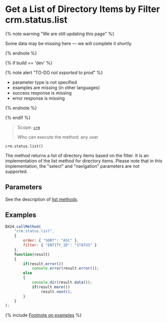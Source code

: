 # Get a List of Directory Items by Filter crm.status.list

{% note warning "We are still updating this page" %}

Some data may be missing here — we will complete it shortly.

{% endnote %}

{% if build == 'dev' %}

{% note alert "TO-DO _not exported to prod_" %}

- parameter type is not specified
- examples are missing (in other languages)
- success response is missing
- error response is missing

{% endnote %}

{% endif %}

> Scope: [`crm`](../../scopes/permissions.md)
>
> Who can execute the method: any user

```http
crm.status.list()
```

The method returns a list of directory items based on the filter. It is an implementation of the list method for directory items. Please note that in this implementation, the "select" and "navigation" parameters are not supported.

## Parameters

See the description of [list methods](../../../api-reference/how-to-call-rest-api/list-methods-pecularities.md).

## Examples

```javascript
BX24.callMethod(
    "crm.status.list",
    {
        order: { "SORT": "ASC" },
        filter: { "ENTITY_ID": "STATUS" }
    },
    function(result)
    {
        if(result.error())
            console.error(result.error());
        else
        {
            console.dir(result.data());            
            if(result.more())
                result.next();                        
        }
    }
);
```

{% include [Footnote on examples](../../../_includes/examples.md) %}